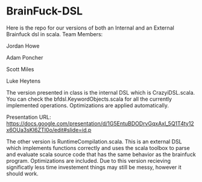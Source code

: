 # BrainFuck-DSL
Here is the repo for our versions of both an Internal and an External Brainfuck dsl in scala.
Team Members:

Jordan Howe

Adam Poncher

Scott Miles

Luke Heytens

The version presented in class is the internal DSL which is CrazyiDSL.scala. You can check the
bfdsl.KeywordObjects.scala for all the currently implemented operations. Optimizations are applied automatically. 

Presentation URL: https://docs.google.com/presentation/d/1G5EntuBDODrvGqxAxl_5Q1T4ty12x6OUa3sKI6ZTI0o/edit#slide=id.p

The other version is RuntimeCompilation.scala. This is an external DSL which implements functions correctly and uses
the scala toolbox to parse and evaluate scala source code that has the same behavior as the brainfuck program. Optimizations are included.
Due to this version recieving significatly less time investement things may still be messy, however it should work.
